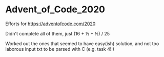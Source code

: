 # Advent_of_Code_2020

Efforts for https://adventofcode.com/2020

Didn't complete all of them, just (16 + ½ + ½) / 25

Worked out the ones that seemed to have easy(ish) solution, and not too laborous input txt to be parsed with C (e.g. task 4!!)
